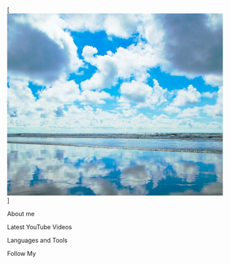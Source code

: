 [![Header](https://github.com/AnnaKintanar/AnnaKintanar/blob/main/assets/header.png)]

About me

Latest YouTube Videos

Languages and Tools

Follow My